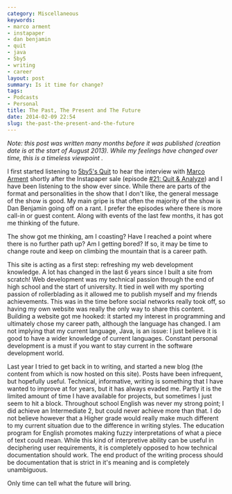 ```yaml
---
category: Miscellaneous
keywords:
- marco arment
- instapaper
- dan benjamin
- quit
- java
- 5by5
- writing
- career
layout: post
summary: Is it time for change?
tags:
- Podcasts
- Personal
title: The Past, The Present and The Future
date: 2014-02-09 22:54
slug: the-past-the-present-and-the-future
---
```

*Note: this post was written many months before it was published (creation date is at the start of August 2013). While my feelings have changed over time, this is a timeless viewpoint .*

I first started listening to [5by5's Quit](http://5by5.tv/quit "Quit on 5by5") to hear the interview with [Marco Arment](http://marco.org "Marco.org") shortly after the Instapaper sale (episode [#21: Quit & Analyze](http://5by5.tv/quit/21 "#21: Quit & Analyze")) and I have been listening to the show ever since. While there are parts of the format and personalities in the show that I don't like, the general message of the show is good. My main gripe is that often the majority of the show is Dan Benjamin going off on a rant. I prefer the episodes where there is more call-in or guest content. Along with events of the last few months, it has got me thinking of the future. 

<!--more-->

The show got me thinking, am I coasting? Have I reached a point where there is no further path up? Am I getting bored? If so, it may be time to change route and keep on climbing the mountain that is a career path. 

This site is acting as a first step: refreshing my web development knowledge. A lot has changed in the last 6 years since I built a site from scratch! Web development was my technical passion through the end of high school and the start of university. It tied in well with my sporting passion of rollerblading as it allowed me to publish myself and my friends achievements. This was in the time before social networks really took off, so having my own website was really the only way to share this content. Building a website got me hooked: it started my interest in programming and ultimately chose my career path, although the language has changed. I am not implying that my current language, Java, is an issue: I just believe it is good to have a wider knowledge of current languages. Constant personal development is a must if you want to stay current in the software development world.

Last year I tried to get back in to writing, and started a new blog (the content from which is now hosted on this site). Posts have been infrequent, but hopefully useful. Technical, informative, writing is something that I have wanted to improve at for years, but it has always evaded me. Partly it is the limited amount of time I have available for projects, but sometimes I just seem to hit a block. Throughout school English was never my strong point; I did achieve an Intermediate 2, but could never achieve more than that. I do not believe however that a Higher grade would really make much different to my current situation due to the difference in writing styles. The education program for English promotes making fuzzy interpretations of what a piece of text could mean. While this kind of interpretive ability can be useful in deciphering user requirements, it is completely opposed to how technical documentation should work. The end product of the writing process should be documentation that is strict in it's meaning and is completely unambiguous. 

Only time can tell what the future will bring.
